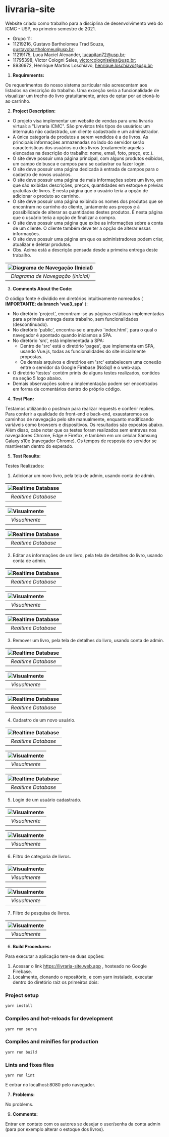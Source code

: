 # livraria-site
Website criado como trabalho para a disciplina de desenvolvimento web do ICMC - USP, no primeiro semestre de 2021.


- Grupo 11:						
- 11219216,   Gustavo Bartholomeu Trad Souza,			gustavobartholomeu@usp.br;		
- 11219175,	  Luca Maciel Alexander,			        lucapitan72@usp.br;		
- 11795398,	  Victor Cologni Seles,			          victorcologniseles@usp.br;		
- 8936972,	  Henrique Martins Loschiavo,			    henrique.loschiavo@usp.br;		


1. **Requirements:** 

Os requerimentos do nosso sistema particular não acrescentam aos listados na descrição do trabalho. Uma exceção seria a funcionalidade de visualizar um trecho do livro gratuitamente, antes de optar por adicioná-lo ao carrinho.



2. **Project Description:**

- O projeto visa implementar um website de vendas para uma livraria virtual: a "Livraria ICMC". São previstos três tipos de usuários: um internauta não cadastrado, um cliente cadastrado e um administrador.
- A única categoria de produtos a serem vendidos é a de livros. As principais informações armazenadas no lado do servidor serão características dos usuários ou dos livros (exatamente aquelas elencadas na descrição do trabalho: nome, email, foto, preço, etc.).
- O site deve possuir uma página principal, com alguns produtos exibidos, um campo de busca e campos para se cadastrar ou fazer login.
- O site deve possuir uma página dedicada à entrada de campos para o cadastro de novos usuários.
- O site deve possuir uma página de mais informações sobre um livro, em que são exibidas descrições, preços, quantidades em estoque e prévias gratuitas de livros. É nesta página que o usuário teria a opção de adicionar o produto ao carrinho.
- O site deve possuir uma página exibindo os nomes dos produtos que se encontram no carrinho do cliente, juntamente aos preços e à possibilidade de alterar as quantidades destes produtos. É nesta página que o usuário teria a opção de finalizar a compra.
- O site deve possuir uma página que exibe as informações sobre a conta de um cliente. O cliente também deve ter a opção de alterar essas informações.
- O site deve possuir uma página em que os administradores podem criar, atualizar e deletar produtos.
- Obs. Acima está a descrição pensada desde a primeira entrega deste trabalho.

| ![Diagrama de Navegação (Inicial)](./testes/navDiagramLivraria.png?raw=true) | 
|:--:| 
| *Diagrama de Navegação (Inicial)* |



3. **Comments About the Code:** 

O código fonte é dividido em diretórios intuitivamente nomeados ( **IMPORTANTE: da branch 'vue3_spa'** ):
- No diretório 'project', encontram-se as páginas estáticas implementadas para a primeira entrega deste trabalho, sem funcionalidades (descontinuado).
- No diretório 'public', encontra-se o arquivo 'index.html', para o qual o navegador é apontado quando iniciamos a SPA.
- No diretório 'src', está implementada a SPA:
  - Dentro de 'src' está o diretório 'pages', que implementa em SPA, usando Vue.js, todas as funcionalidades do site inicialmente propostas.
  - Os demais arquivos e diretórios em 'src' estabelecem uma conexão entre o servidor da Google Firebase (NoSql) e o web-app.
- O diretório 'testes' contém prints de alguns testes realizados, contidos na seção 5 logo abaixo.
- Demais observações sobre a implementação podem ser encontrados em forma de comentários dentro do próprio código.



4. **Test Plan:** 

Testamos utilizando o postman para realizar requests e conferir replies. Para conferir a qualidade do front-end e back-end, exaustaremos os caminhos de navegação pelo site manualmente, enquanto modificando variáveis como browsers e dispositivos. Os resultados são expostos abaixo. Além disso, cabe notar que os testes foram realizados sem entraves nos navegadores Chrome, Edge e Firefox, e também em um celular Samsung Galaxy s10e (navegador Chrome). Os tempos de resposta do servidor se mantiveram dentro do esperado. 



5. **Test Results:** 

Testes Realizados:

1) Adicionar um novo livro, pela tela de admin, usando conta de admin.

| ![Realtime Database](./testes/1-1.png?raw=true) | 
|:--:| 
| *Realtime Database* |

| ![Visualmente](./testes/1-2.png?raw=true) | 
|:--:| 
| *Visualmente* |

| ![Realtime Database](./testes/1-3.png?raw=true) | 
|:--:| 
| *Realtime Database* |

2) Editar as informações de um livro, pela tela de detalhes do livro, usando conta de admin.

| ![Realtime Database](./testes/2-1.png?raw=true) | 
|:--:| 
| *Realtime Database* |

| ![Visualmente](./testes/2-2.png?raw=true) | 
|:--:| 
| *Visualmente* |

| ![Realtime Database](./testes/2-3.png?raw=true) | 
|:--:| 
| *Realtime Database* |

3) Remover um livro, pela tela de detalhes do livro, usando conta de admin.

| ![Realtime Database](./testes/3-1.png?raw=true) | 
|:--:| 
| *Realtime Database* |

| ![Visualmente](./testes/3-2.png?raw=true) | 
|:--:| 
| *Visualmente* |

| ![Realtime Database](./testes/3-3.png?raw=true) | 
|:--:| 
| *Realtime Database* |

4) Cadastro de um novo usuário.

| ![Realtime Database](./testes/4-1.png?raw=true) | 
|:--:| 
| *Realtime Database* |

| ![Visualmente](./testes/4-2.png?raw=true) | 
|:--:| 
| *Visualmente* |

| ![Realtime Database](./testes/4-3.png?raw=true) | 
|:--:| 
| *Realtime Database* |

5) Login de um usuário cadastrado.

| ![Visualmente](./testes/5-1.png?raw=true) | 
|:--:| 
| *Visualmente* |

| ![Visualmente](./testes/5-2.png?raw=true) | 
|:--:| 
| *Visualmente* |

6) Filtro de categoria de livros.

| ![Visualmente](./testes/6-1.png?raw=true) | 
|:--:| 
| *Visualmente* |

| ![Visualmente](./testes/6-2.png?raw=true) | 
|:--:| 
| *Visualmente* |

7) Filtro de pesquisa de livros. 

| ![Visualmente](./testes/7-1.png?raw=true) | 
|:--:| 
| *Visualmente* |



6. **Build Procedures:** 

Para executar a aplicação tem-se duas opções:
1) Acessar o link https://livraria-site.web.app , hosteado no Google Firebase.
2) Localmente, clonando o repositório, e com yarn instalado, executar dentro do diretório raíz os primeiros dois:
  
### Project setup
```
yarn install
```
### Compiles and hot-reloads for development
```
yarn run serve
```
### Compiles and minifies for production
```
yarn run build
```
### Lints and fixes files
```
yarn run lint
```
E entrar no localhost:8080 pelo navegador. 



7. **Problems:** 

No problems.



9. **Comments:** 
 
 Entrar em contato com os autores se desejar o user/senha da conta admin (para por exemplo alterar o estoque dos livros).






